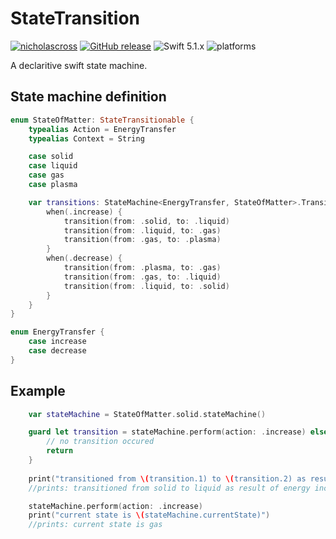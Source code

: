 # StateTransition
[![nicholascross](https://circleci.com/gh/nicholascross/StateTransition.svg?style=svg)](https://app.circleci.com/pipelines/github/nicholascross/StateTransition)
[![GitHub release](https://img.shields.io/github/release/nicholascross/StateTransition.svg)](https://github.com/nicholascross/StateTransition/releases) 
![Swift 5.1.x](https://img.shields.io/badge/Swift-5.0.x-orange.svg) 
![platforms](https://img.shields.io/badge/platforms-iOS%20%7C%20OS%20X%20%7C%20watchOS%20%7C%20tvOS%20-lightgrey.svg)

A declaritive swift state machine.

## State machine definition

```swift
enum StateOfMatter: StateTransitionable {
    typealias Action = EnergyTransfer
    typealias Context = String

    case solid
    case liquid
    case gas
    case plasma

    var transitions: StateMachine<EnergyTransfer, StateOfMatter>.TransitionBuilder {
        when(.increase) {
            transition(from: .solid, to: .liquid)
            transition(from: .liquid, to: .gas)
            transition(from: .gas, to: .plasma)
        }
        when(.decrease) {
            transition(from: .plasma, to: .gas)
            transition(from: .gas, to: .liquid)
            transition(from: .liquid, to: .solid)
        }
    }
}

enum EnergyTransfer {
    case increase
    case decrease
}
```

## Example

```swift
    var stateMachine = StateOfMatter.solid.stateMachine()

    guard let transition = stateMachine.perform(action: .increase) else {
        // no transition occured
        return
    }
    
    print("transitioned from \(transition.1) to \(transition.2) as result of energy \(transition.0)")
    //prints: transitioned from solid to liquid as result of energy increase

    stateMachine.perform(action: .increase)
    print("current state is \(stateMachine.currentState)")
    //prints: current state is gas
```
